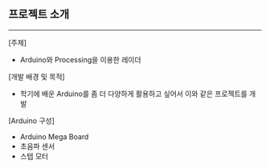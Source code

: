 ## 프로젝트 소개

---

[주제]

- Arduino와 Processing을 이용한 레이더

[개발 배경 및 목적]

- 학기에 배운 Arduino를 좀 더 다양하게 활용하고 싶어서 이와 같은 프로젝트를 개발
    
    

[Arduino 구성]

- Arduino Mega Board
- 초음파 센서
- 스텝 모터
